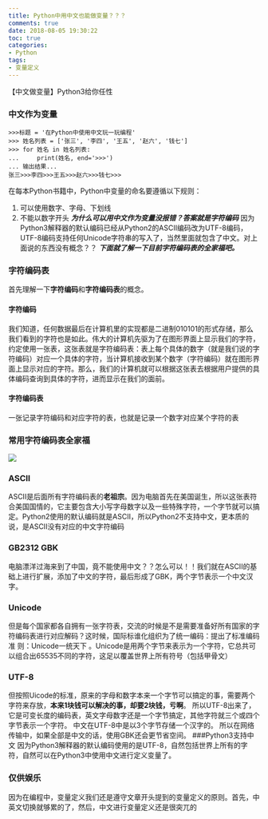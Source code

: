 ```yaml
---
title: Python中用中文也能做变量？？？
comments: true
date: 2018-08-05 19:30:22
toc: true
categories:
- Python
tags:
- 变量定义
---
```

【中文做变量】Python3给你任性<!--more-->
### 中文作为变量
```
>>>标题 = '在Python中使用中文玩一玩编程'
>>> 姓名列表 = ['张三', '李四', '王五', '赵六', '钱七']
>>> for 姓名 in 姓名列表:
...     print(姓名, end='>>>')
... 输出结果...
张三>>>李四>>>王五>>>赵六>>>钱七>>>

```

在每本Python书籍中，Python中变量的命名要遵循以下规则：
1. 可以使用数字、字母、下划线
2. 不能以数字开头
***为什么可以用中文作为变量没报错？答案就是字符编码***
因为Python3解释器的默认编码已经从Python2的ASCII编码改为UTF-8编码，UTF-8编码支持任何Unicode字符串的写入了，当然里面就包含了中文。对上面说的东西没有概念？？
***下面就了解一下目前字符编码表的全家福吧。***
### 字符编码表
首先理解一下**字符编码**和**字符编码表**的概念。
#### 字符编码
我们知道，任何数据最后在计算机里的实现都是二进制010101的形式存储，那么我们看到的字符也是如此。伟大的计算机先驱为了在图形界面上显示我们的字符，约定使用一张表，这张表就是字符编码表：表上每个具体的数字（就是我们说的字符编码）对应一个具体的字符，当计算机接收到某个数字（字符编码）就在图形界面上显示对应的字符。那么，我们的计算机就可以根据这张表去根据用户提供的具体编码查询到具体的字符，进而显示在我们的面前。
#### 字符编码表
一张记录字符编码和对应字符的表，也就是记录一个数字对应某个字符的表
### 常用字符编码表全家福
![](http://paresur4s.bkt.clouddn.com/Fs2mHj2ygXtxeuvY8fNljjU1cDeZ)
### ASCII
ASCII是后面所有字符编码表的**老祖宗**。因为电脑首先在美国诞生，所以这张表符合美国国情的，它主要包含大小写字母数字以及一些特殊字符，一个字节就可以搞定。Python2使用的默认编码就是ASCII，所以Python2不支持中文，更本质的说，是ASCII没有对应的中文字符编码

### GB2312 GBK
电脑漂洋过海来到了中国，竟不能使用中文？？怎么可以！！我们就在ASCII的基础上进行扩展，添加了中文的字符，最后形成了GBK，两个字节表示一个中文汉字。
### Unicode
但是每个国家都各自拥有一张字符表，交流的时候是不是需要准备好所有国家的字符编码表进行对应解码？这时候，国际标谁化组织为了统一编码：提出了标准编码准
则：Unicode一统天下 。Unicode是用两个字节来表示为一个字符，它总共可以组合出65535不同的字符，这足以覆盖世界上所有符号（包括甲骨文）
### UTF-8
但按照Uicode的标准，原来的字母和数字本来一个字节可以搞定的事，需要两个字符来存放，**本来1块钱可以解决的事，却要2块钱，亏啊**。
所以UTF-8出来了，它是可变长度的编码表，英文字母数字还是一个字节搞定，其他字符就三个或四个字节表示一个字符。
中文在UTF-8中是以3个字节存储一个汉字的。
所以在网络传输中，如果全部是中文的话，使用GBK还会更节省空间。
###Python3支持中文
因为Python3解释器的默认编码使用的是UTF-8，自然包括世界上所有的字符，自然可以在Python3中使用中文进行定义变量了。
### 仅供娱乐
因为在编程中，变量定义我们还是遵守文章开头提到的变量定义的原则。首先，中英文切换就够累的了，然后，中文进行变量定义还是很突兀的
